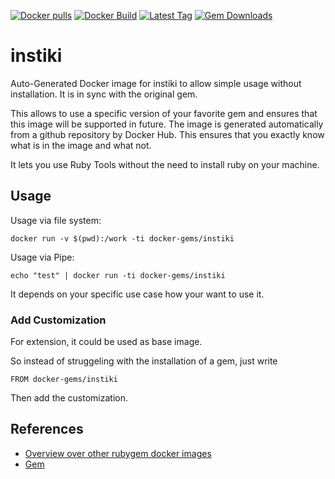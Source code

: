 [![Docker pulls](https://img.shields.io/docker/pulls/rubygem/instiki.svg)](https://hub.docker.com/r/rubygem/instiki/)
[![Docker Build](https://img.shields.io/docker/automated/rubygem/instiki.svg)](https://hub.docker.com/r/rubygem/instiki/)
[![Latest Tag](https://img.shields.io/github/tag/docker-rubygem/instiki.svg)](https://hub.docker.com/r/rubygem/instiki/)
[![Gem Downloads](https://img.shields.io/gem/dt/instiki.svg)](https://rubygems.org/gems/instiki/)
# instiki

Auto-Generated Docker image for instiki to allow simple usage without installation.
It is in sync with the original gem.

This allows to use a specific version of your favorite gem and ensures that this image will be supported in future.
The image is generated automatically from a github repository by Docker Hub.
This ensures that you exactly know what is in the image and what not.

It lets you use Ruby Tools without the need to install ruby on your machine.

## Usage

Usage via file system:

`docker run -v $(pwd):/work -ti docker-gems/instiki`

Usage via Pipe:

`echo "test" | docker run -ti docker-gems/instiki`

It depends on your specific use case how your want to use it.

### Add Customization

For extension, it could be used as base image.

So instead of struggeling with the installation of a gem, just write

`FROM docker-gems/instiki`

Then add the customization.

## References

 - [Overview over other rubygem docker images](https://github.com/thinkbot/docker-rubygem)
 - [Gem](https://rubygems.org/gems/instiki/)

